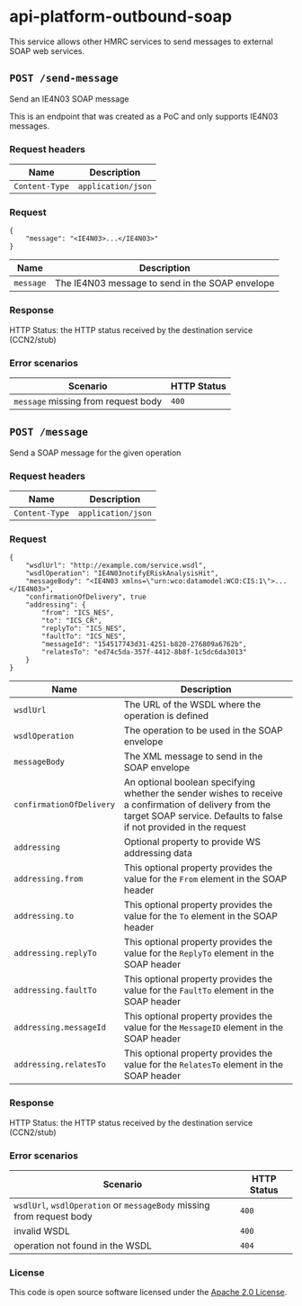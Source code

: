 # api-platform-outbound-soap

This service allows other HMRC services to send messages to external SOAP web services.

## `POST /send-message`
Send an IE4N03 SOAP message

This is an endpoint that was created as a PoC and only supports IE4N03 messages.

### Request headers
| Name | Description |
| --- | --- |
| `Content-Type` | `application/json` |

### Request
```
{
    "message": "<IE4N03>...</IE4N03>"
}
```
| Name | Description |
| --- | --- |
| `message` | The IE4N03 message to send in the SOAP envelope |

### Response
HTTP Status: the HTTP status received by the destination service (CCN2/stub)

### Error scenarios
| Scenario | HTTP Status |
| --- | --- |
| `message` missing from request body | `400` |

## `POST /message`
Send a SOAP message for the given operation

### Request headers
| Name | Description |
| --- | --- |
| `Content-Type` | `application/json` |

### Request
```
{
    "wsdlUrl": "http://example.com/service.wsdl",
    "wsdlOperation": "IE4N03notifyERiskAnalysisHit",
    "messageBody": "<IE4N03 xmlns=\"urn:wco:datamodel:WCO:CIS:1\">...</IE4N03>",
    "confirmationOfDelivery", true
    "addressing": {
        "from": "ICS_NES",
        "to": "ICS_CR",
        "replyTo": "ICS_NES",
        "faultTo": "ICS_NES",
        "messageId": "154517743d31-4251-b820-276809a6762b",
        "relatesTo": "ed74c5da-357f-4412-8b8f-1c5dc6da3013"
    }
}
```
| Name | Description |
| --- | --- |
| `wsdlUrl` | The URL of the WSDL where the operation is defined |
| `wsdlOperation` | The operation to be used in the SOAP envelope |
| `messageBody` | The XML message to send in the SOAP envelope |
| `confirmationOfDelivery` | An optional boolean specifying whether the sender wishes to receive a confirmation of delivery from the target SOAP service. Defaults to false if not provided in the request |
| `addressing` | Optional property to provide WS addressing data |
| `addressing.from` | This optional property provides the value for the `From` element in the SOAP header |
| `addressing.to` | This optional property provides the value for the `To` element in the SOAP header |
| `addressing.replyTo` | This optional property provides the value for the `ReplyTo` element in the SOAP header |
| `addressing.faultTo` | This optional property provides the value for the `FaultTo` element in the SOAP header |
| `addressing.messageId` | This optional property provides the value for the `MessageID` element in the SOAP header |
| `addressing.relatesTo` | This optional property provides the value for the `RelatesTo` element in the SOAP header |

### Response
HTTP Status: the HTTP status received by the destination service (CCN2/stub)

### Error scenarios
| Scenario | HTTP Status |
| --- | --- |
| `wsdlUrl`, `wsdlOperation` or `messageBody` missing from request body | `400` |
| invalid WSDL | `400` |
| operation not found in the WSDL | `404` |

### License

This code is open source software licensed under the [Apache 2.0 License]("http://www.apache.org/licenses/LICENSE-2.0.html").
